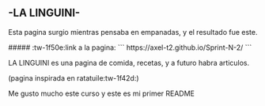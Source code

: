 <h2>-LA LINGUINI-</h2>

<p>
Esta pagina surgio mientras pensaba en empanadas, y el resultado fue este.
</p>
##### :tw-1f50e:link a la pagina:
```
 https://axel-t2.github.io/Sprint-N-2/
```
<p>
LA LINGUINI es una pagina de comida, recetas, y a futuro habra articulos. 

(pagina inspirada en ratatuile:tw-1f42d:)
</p>
Me gusto mucho este curso y este es mi primer README
